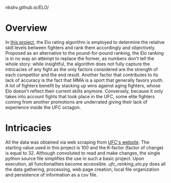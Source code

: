 nkshv.github.io/ELO/
# Overview

In [this project](https://nkshv.github.io/ELO/web/), the Elo rating algorithm is employed to determine the relative skill levels between fighters and rank
them accordingly and objectively. Proposed as an alternative to the pound-for-pound ranking, the Elo ranking is in no way an attempt
to replace the former, as numbers don't tell the whole story: while insightful, the algorithm does not fully capture the intricacies of any fight as
the only factors considered are the strength of each competitor and the end result. Another factor that contributes to its lack of accuracy is the fact
that MMA is a sport that generally favors youth. A lot of fighters benefit by stacking up wins against aging fighters, whose Elo doesn't reflect their
current skills anymore. Conversely, because it only takes into account fights that took place in the UFC, some elite fighters coming from another promotions
are underrated giving their lack of experience inside the UFC octagon.

# Intricacies
All the data was obtained via web scraping from [UFC's website](http://ufcstats.com/statistics/events/).
The starting value used in this project is 100 and the K-factor (factor of change) is equal to 32.
Although convoluted to read and make changes, the single python source file simplifies the use in such a basic project. Upon execution, all functionalities become accessible.
*ufc_ranking_elo.py* does all the data gathering, processing, web page creation, local file organization and persistence of information as a csv file.
